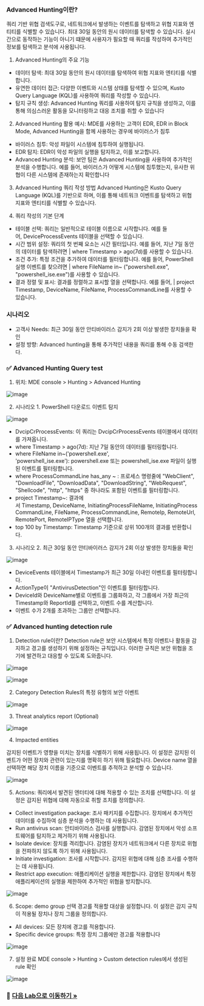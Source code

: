### Advanced Hunting이란? 
쿼리 기반 위협 검색도구로, 네트워크에서 발생하는 이벤트를 탐색하고 위협 지표와 엔티티를 식별할 수 있습니다. 최대 30일 동안의 원시 데이터를 탐색할 수 있습니다. 실시간으로 동작하는 기능이 아니기 떄문에 사용자가 필요할 때 쿼리를 작성하여 추가적인 정보를 탐색하고 분석에 사용됩니다. 

1. Advanced Hunting의 주요 기능
* 데이터 탐색: 최대 30일 동안의 원시 데이터를 탐색하여 위협 지표와 엔티티를 식별합니다.
* 유연한 데이터 접근: 다양한 이벤트와 시스템 상태를 탐색할 수 있으며, Kusto Query Language (KQL)를 사용하여 쿼리를 작성할 수 있습니다.
* 탐지 규칙 생성: Advanced Hunting 쿼리를 사용하여 탐지 규칙을 생성하고, 이를 통해 의심스러운 활동을 모니터링하고 대응 조치를 취할 수 있습니다

2. Advanced Hunting 활용 
예시: MDE를 사용하는 고객이 EDR, EDR in Block Mode, Advanced Hunting을 함께 사용하는 경우에 바이러스가 침투

* 바이러스 침투: 악성 파일이 시스템에 침투하여 실행됩니다.
* EDR 탐지: EDR이 악성 파일의 실행을 탐지하고, 이를 보고합니다.
* Advanced Hunting 분석: 보안 팀은 Advanced Hunting을 사용하여 추가적인 분석을 수행합니다. 예를 들어, 바이러스가 어떻게 시스템에 침투했는지, 유사한 위협이 다른 시스템에 존재하는지 확인합니다

3. Advanced Hunting 쿼리 작성 방법
Advanced Hunting은 Kusto Query Language (KQL)를 기반으로 하며, 이를 통해 네트워크 이벤트를 탐색하고 위협 지표와 엔티티를 식별할 수 있습니다. 

4. 쿼리 작성의 기본 단계
* 테이블 선택: 쿼리는 일반적으로 테이블 이름으로 시작합니다. 예를 들어, DeviceProcessEvents 테이블을 선택할 수 있습니다.
* 시간 범위 설정: 쿼리의 첫 번째 요소는 시간 필터입니다. 예를 들어, 지난 7일 동안의 데이터를 탐색하려면 | where Timestamp > ago(7d)를 사용할 수 있습니다.
* 조건 추가: 특정 조건을 추가하여 데이터를 필터링합니다. 예를 들어, PowerShell 실행 이벤트를 찾으려면 | where FileName in~ ("powershell.exe", "powershell_ise.exe")를 사용할 수 있습니다.
* 결과 정렬 및 표시: 결과를 정렬하고 표시할 열을 선택합니다. 예를 들어, | project Timestamp, DeviceName, FileName, ProcessCommandLine를 사용할 수 있습니다.

### 시나리오
* 고객사 Needs: 최근 30일 동안 안티바이러스 감지가 2회 이상 발생한 장치들을 확인 
* 설정 방향: Advanced hunting을 통해 추가적인 내용을 쿼리를 통해 수동 검색한다.

### ✅ Advanced Hunting Query test
1. 위치: MDE console > Hunting > Advanced Hunting 

![image](https://github.com/user-attachments/assets/ed915a13-de31-465f-8278-803b882bf850)

2. 시나리오 1. PowerShell 다운로드 이벤트 탐지

![image](https://github.com/user-attachments/assets/1b3dcbf1-1712-4246-9209-add92e96aa36)

* DvcipCrProcessEvents: 이 쿼리는 DvcipCrProcessEvents 테이블에서 데이터를 가져옵니다.
* where Timestamp > ago(7d): 지난 7일 동안의 데이터를 필터링합니다.
* where FileName in~('powershell.exe', 'powershell_ise.exe'): powershell.exe 또는 powershell_ise.exe 파일이 실행된 이벤트를 필터링합니다.
* where ProcessCommandLine has_any ~ : 프로세스 명령줄에 "WebClient", "DownloadFile", "DownloadData", "DownloadString", "WebRequest", "Shellcode", "http", "https" 중 하나라도 포함된 이벤트를 필터링합니다.
* project Timestamp~: 결과에서 Timestamp, DeviceName, InitiatingProcessFileName, InitiatingProcessCommandLine, FileName, ProcessCommandLine, RemoteIp, RemoteUrl, RemotePort, RemoteIPType 열을 선택합니다.
* top 100 by Timestamp: Timestamp 기준으로 상위 100개의 결과를 반환합니다.

3. 시나리오 2. 최근 30일 동안 안티바이러스 감지가 2회 이상 발생한 장치들을 확인

![image](https://github.com/user-attachments/assets/57c5742a-0e60-43cf-b852-ce4248519807)

* DeviceEvents 테이블에서 Timestamp가 최근 30일 이내인 이벤트를 필터링합니다.
* ActionType이 "AntivirusDetection"인 이벤트를 필터링합니다.
* DeviceId와 DeviceName별로 이벤트를 그룹화하고, 각 그룹에서 가장 최근의 Timestamp와 ReportId를 선택하고, 이벤트 수를 계산합니다.
* 이벤트 수가 2개를 초과하는 그룹만 선택합니다.

### ✅ Advanced hunting detection rule 
1. Detection rule이란?
Detection rule은 보안 시스템에서 특정 이벤트나 활동을 감지하고 경고를 생성하기 위해 설정하는 규칙입니다. 이러한 규칙은 보안 위협을 조기에 발견하고 대응할 수 있도록 도와줍니다.

![image](https://github.com/user-attachments/assets/bf1dff3c-34e7-4753-a8bd-d8c68a687d25)

![image](https://github.com/user-attachments/assets/43b744e5-fb59-4e56-a22e-603000a2608e)

2. Category
Detection Rules의 특정 유형의 보안 이벤트

![image](https://github.com/user-attachments/assets/2fea3c68-c5b2-4a50-83d9-7ed533b65867)

3. Threat analytics report (Optional)

![image](https://github.com/user-attachments/assets/0d71d266-19ad-4e61-890d-b5ea89a6bd34)

4. Impacted entities
   
감지된 이벤트가 영향을 미치는 장치를 식별하기 위해 사용됩니다. 이 설정은 감지된 이벤트가 어떤 장치와 관련이 있는지를 명확히 하기 위해 필요합니다. Device name 열을 선택하면 해당 장치 이름을 기준으로 이벤트를 추적하고 분석할 수 있습니다. 

![image](https://github.com/user-attachments/assets/cfe3ef00-01b1-4e50-85ad-576e38376118)

5.  Actions: 
쿼리에서 발견된 엔터티에 대해 적용할 수 있는 조치를 선택합니다. 이 설정은 감지된 위협에 대해 자동으로 취할 조치를 정의합니다.
* Collect investigation package: 조사 패키지를 수집합니다. 장치에서 추가적인 데이터를 수집하여 심층 분석을 수행하는 데 사용됩니다.
* Run antivirus scan: 안티바이러스 검사를 실행합니다. 감염된 장치에서 악성 소프트웨어를 탐지하고 제거하기 위해 사용됩니다.
* Isolate device: 장치를 격리합니다. 감염된 장치가 네트워크에서 다른 장치로 위협을 전파하지 않도록 하기 위해 사용됩니다.
* Initiate investigation: 조사를 시작합니다. 감지된 위협에 대해 심층 조사를 수행하는 데 사용됩니다.
* Restrict app execution: 애플리케이션 실행을 제한합니다. 감염된 장치에서 특정 애플리케이션의 실행을 제한하여 추가적인 위협을 방지합니다.

![image](https://github.com/user-attachments/assets/2dcadf1a-a0e8-46c5-80da-4657cd83b909)

6. Scope: demo group 선택
경고를 적용할 대상을 설정합니다. 이 설정은 감지 규칙이 적용될 장치나 장치 그룹을 정의합니다.
* All devices: 모든 장치에 경고를 적용합니다.
* Specific device groups: 특정 장치 그룹에만 경고를 적용합니다

![image](https://github.com/user-attachments/assets/d398b9de-1e42-4a2e-a9f6-dbd6d5e5a39b)

7. 설정 완료
MDE console > Hunting > Custom detection rules에서 생성된 rule 확인

![image](https://github.com/user-attachments/assets/d37b7452-3423-4971-b531-f8d461ddb357)


### 🔗 [다음 Lab으로 이동하기 »](https://github.com/Kittiyayaong/ProjectWandooMDE/blob/main/MDE%20Module04%20-%20EDR-03.%20Live%20Resonse.md)
